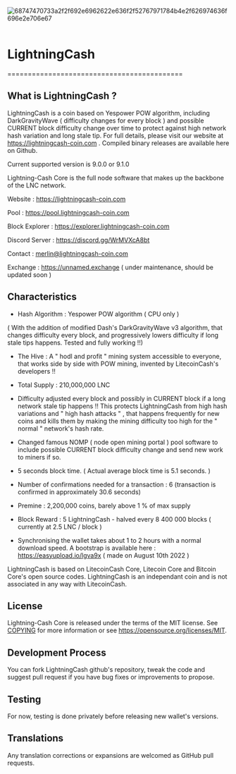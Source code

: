 <img src="https://i.ibb.co/3rvpw0v/68747470733a2f2f692e6962622e636f2f52767971784b4e2f626974636f696e2e706e67.png" alt="68747470733a2f2f692e6962622e636f2f52767971784b4e2f626974636f696e2e706e67" border="0"></a><br /><a target='_blank' href='https://imgbb.com/'></a><br />

# LightningCash
===========================================

What is LightningCash ?
----------------------

LightningCash is a coin based on Yespower POW algorithm, including DarkGravityWave ( difficulty changes for every block ) and possible CURRENT block difficulty change over time to protect against high network hash variation and long stale tip. For full details, please visit our website at https://lightningcash-coin.com . Compiled binary releases are available here on Github.

Current supported version is 9.0.0 or 9.1.0

Lightning-Cash Core is the full node software that makes up the backbone of the LNC network.


Website : https://lightningcash-coin.com

Pool : https://pool.lightningcash-coin.com

Block Explorer : https://explorer.lightningcash-coin.com

Discord Server : https://discord.gg/WrMVXcA8bt

Contact : merlin@lightningcash-coin.com

Exchange : https://unnamed.exchange ( under maintenance, should be updated soon )





Characteristics
---------------------------------------------------------------------------


- Hash Algorithm : Yespower POW algorithm    ( CPU only )

( With the addition of modified Dash's DarkGravityWave v3 algorithm, that changes difficulty every block, and progressively lowers difficulty if long stale tips happens. Tested and fully working !!)

- The Hive : A " hodl and profit " mining system accessible to everyone, that works side by side with POW mining, invented by  LitecoinCash's developers !!

- Total Supply : 210,000,000 LNC

- Difficulty adjusted every block and possibly in CURRENT block if a long network stale tip happens !! This protects LightningCash from high hash variations and " high hash attacks " , that happens frequently for new coins and kills them by making the mining difficulty too high for the " normal " network's hash rate. 

- Changed famous NOMP ( node open mining portal ) pool software to include possible CURRENT block difficulty change and send new work to miners if so.

- 5 seconds block time. ( Actual average block time is 5.1 seconds. )

- Number of confirmations needed for a transaction : 6  (transaction is confirmed in approximately 30.6 seconds)

- Premine : 2,200,000 coins, barely above 1 % of max supply

- Block Reward : 5 LightningCash - halved every 8 400 000 blocks ( currently at 2.5 LNC / block ) 

- Synchronising the wallet takes about 1 to 2 hours with a normal download speed.
  A bootstrap is available here : https://easyupload.io/lgva9x ( made on August 10th 2022 )



LightningCash is based on LitecoinCash Core, Litecoin Core and Bitcoin Core's open source codes.
LightningCash is an independant coin and is not associated in any way with LitecoinCash.


License
-------

Lightning-Cash Core is released under the terms of the MIT license. See [COPYING](COPYING) for more
information or see https://opensource.org/licenses/MIT.


Development Process
-------------------

You can fork LightningCash github's repository, tweak the code and suggest pull request if you have bug fixes or improvements to propose.

Testing
-------

For now, testing is done privately before releasing new wallet's versions.

Translations
------------

Any translation corrections or expansions are welcomed as GitHub pull requests.
